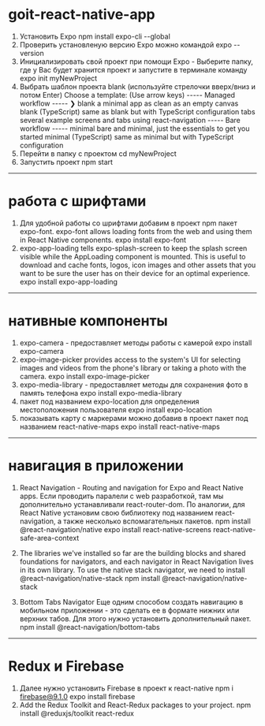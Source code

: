 # goit-react-native-app

1. Установить Expo
   npm install expo-cli --global
2. Проверить установленую версию Expo можно командой
   expo --version
3. Инициализировать свой проект при помощи Expo - Выберите папку, где у Вас будет хранится проект и запустите в терминале команду
   expo init myNewProject
4. Выбрать шаблон проекта blank (используйте стрелочки вверх/вниз и потом Enter)
   Choose a template: (Use arrow keys)
   ----- Managed workflow -----
   ❯ blank a minimal app as clean as an empty canvas
   blank (TypeScript) same as blank but with TypeScript configuration
   tabs several example screens and tabs using react-navigation
   ----- Bare workflow -----
   minimal bare and minimal, just the essentials to get you started
   minimal (TypeScript) same as minimal but with TypeScript configuration
5. Перейти в папку с проектом
   cd myNewProject
6. Запустить проект
   npm start

---

# работа с шрифтами

1. Для удобной работы со шрифтами добавим в проект npm пакет expo-font. expo-font allows loading fonts from the web and using them in React Native components.
   expo install expo-font
2. expo-app-loading tells expo-splash-screen to keep the splash screen visible while the AppLoading component is mounted. This is useful to download and cache fonts, logos, icon images and other assets that you want to be sure the user has on their device for an optimal experience.
   expo install expo-app-loading

---

# нативные компоненты

1. expo-camera - предоставляет методы работы с камерой
   expo install expo-camera
2. expo-image-picker provides access to the system's UI for selecting images and videos from the phone's library or taking a photo with the camera.
   expo install expo-image-picker
3. expo-media-library - предоставляет методы для сохранения фото в память телефона
   expo install expo-media-library
4. пакет под названием expo-location для определения местоположения пользователя
   expo install expo-location
5. показывать карту с маркерами можно добавив в проект пакет под названием react-native-maps
   expo install react-native-maps

---

# навигация в приложении

1. React Navigation - Routing and navigation for Expo and React Native apps. Если проводить паралели с web разработкой, там мы дополнительно устанавливали react-router-dom. По аналогии, для React Native установим свою библиотеку под названием react-navigation, а также несколько вспомагательных пакетов.
   npm install @react-navigation/native
   expo install react-native-screens react-native-safe-area-context
2. The libraries we've installed so far are the building blocks and shared foundations for navigators, and each navigator in React Navigation lives in its own library. To use the native stack navigator, we need to install @react-navigation/native-stack
   npm install @react-navigation/native-stack

3. Bottom Tabs Navigator Еще одним способом создать навигацию в мобильном приложении - это сделать ее в формате нижних или верхних табов. Для этого нужно установить дополнительный пакет.
   npm install @react-navigation/bottom-tabs

---

# Redux и Firebase

1. Далее нужно установить Firebase в проект к react-native
   npm i firebase@9.1.0
   expo install firebase
2. Add the Redux Toolkit and React-Redux packages to your project.
   npm install @reduxjs/toolkit react-redux
